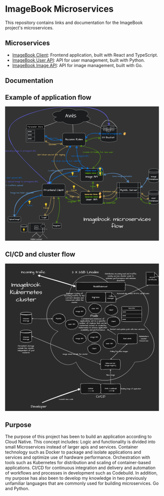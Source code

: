# ImageBook Microservices

This repository contains links and documentation for the ImageBook project's microservices.

## Microservices

- [ImageBook Client](https://github.com/EgSundqvist/imagebook-client): Frontend application, built with React and TypeScript.
- [ImageBook User API](https://github.com/EgSundqvist/imagebook-userapi): API for user management, built with Python.
- [ImageBook Image API](https://github.com/EgSundqvist/imagebook-imageapi): API for image management, built with Go.

## Documentation

## Example of application flow

![Example of application flow](https://github.com/EgSundqvist/imagebook/blob/main/ImagebookMicroservicesFlow.png)

## CI/CD and cluster flow

![CI/CD and cluster flow](https://github.com/EgSundqvist/imagebook/blob/main/ImagebookClusterFlow.png)

## Purpose

The purpose of this project has been to build an application according to Cloud Native.
This concept includes: Logic and functionality is divided into small Microservices instead of larger
apis and services.
Container technology such as Docker to package and isolate applications and services and optimize
use of hardware performance.
Orchestration with tools such as Kubernetes for distribution and scaling of
container-based applications.
CI/CD for continuous integration and delivery and automation of workflows and processes in
development such as Codebuild.
In addition, my purpose has also been to develop my knowledge in two previously unfamiliar
languages ​​that are commonly used for building microservices. Go and Python.


